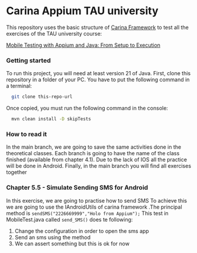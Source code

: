 # Carina Appium TAU university
This repository uses the basic structure of [Carina Framework](https://zebrunner.github.io/carina/) to test
all the exercises of the TAU university course:

[Mobile Testing with Appium and Java: From Setup to Execution](https://testautomationu.applitools.com/appium-java-tutorial-1/chapter4.1.html)


### Getting started
To run this project, you will need at least version 21 of Java.
First, clone this repository in a folder of your PC.
You have to put the following command in a terminal:

```bash
  git clone this-repo-url
```
Once copied, you must run the following command in the console:
```bash
  mvn clean install -D skipTests
```

### How to read it
In the main branch, we are going to save the same activities
done in the theoretical classes.
Each branch is going to have
the name of the class finished (available from chapter 4.1).
Due to the lack of IOS all the practice will be done in Android.
Finally, in the main branch you will find all exercises together

### Chapter 5.5 - Simulate Sending SMS for Android
In this exercise, we are going to practise how to send SMS
To achieve this we are going to use the IAndroidUtils of carina framework
.The principal method is `sendSMS("2226669999","Holo from Appium");`
This test in MobileTest.java called `send_SMS()` does te following:
1. Change the configuration in order to open the sms app
2. Send an sms using the method
3. We can assert something but this is ok for now
